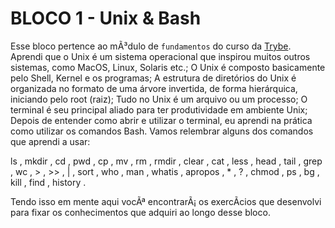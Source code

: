 # BLOCO 1 - Unix & Bash 

Esse bloco pertence ao mÃ³dulo de `fundamentos` do curso da [Trybe](https://www.betrybe.com/).
Aprendi que o Unix é um sistema operacional que inspirou muitos outros sistemas, como MacOS, Linux, Solaris etc.;
O Unix é composto basicamente pelo Shell, Kernel e os programas;
A estrutura de diretórios do Unix é organizada no formato de uma árvore invertida, de forma hierárquica, iniciando pelo root (raiz);
Tudo no Unix é um arquivo ou um processo;
O terminal é seu principal aliado para ter produtividade em ambiente Unix;
Depois de entender como abrir e utilizar o terminal, eu aprendi na prática como utilizar os comandos Bash. Vamos relembrar alguns dos comandos que aprendi a usar:

ls , mkdir , cd , pwd , cp , mv , rm , rmdir , clear , cat , less , head , tail , grep , wc , > , >> , | , sort , who , man , whatis , apropos , * , ? , chmod , ps , bg , kill , find , history .

Tendo isso em mente aqui vocÃª encontrarÃ¡ os exercÃ­cios que desenvolvi para fixar os conhecimentos que adquiri ao longo desse bloco.
